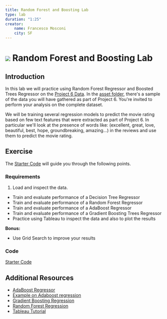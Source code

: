 ```yaml
---
title: Random Forest and Boosting Lab
type: lab
duration: "1:25"
creator:
    name: Francesco Mosconi
    city: SF
---
```


# ![](https://ga-dash.s3.amazonaws.com/production/assets/logo-9f88ae6c9c3871690e33280fcf557f33.png) Random Forest and Boosting Lab

## Introduction

In this lab we will practice using Random Forest Regressor and Boosted Trees Regressor on the [Project 6 Data](../../03-projects/01-projects-weekly/project-06/assets/data). In the [asset folder](../../assets/datasets/imdb_p6_sample.csv), there's a sample of the data you will have gathered as part of Project 6. You're invited to perform your analysis on the complete dataset.

We will be training several regression models to predict the movie rating based on few text features that were extracted as part of Project 6. In particular we'll look at the presence of words like: (excellent, great, love, beautiful, best, hope, groundbreaking, amazing...) in the reviews and use them to predict the movie rating.

## Exercise

The [Starter Code](./code/starter-code/starter-code-3_2.ipynb) will guide you through the following points.

### Requirements

1. Load and inspect the data.
- Train and evaluate performance of a Decision Tree Regressor
- Train and evaluate performance of a Random Forest Regressor
- Train and evaluate performance of a AdaBoost Regressor
- Train and evaluate performance of a Gradient Boosting Trees Regressor
- Practice using Tableau to inspect the data and also to plot the results

**Bonus:**

- Use Grid Search to improve your results

### Code

[Starter Code](./code/starter-code/starter-code-3_2.ipynb)

## Additional Resources

- [AdaBoost Regressor](http://scikit-learn.org/stable/modules/generated/sklearn.ensemble.AdaBoostRegressor.html)
- [Example on Adaboost regression](http://scikit-learn.org/stable/auto_examples/ensemble/plot_adaboost_regression.html)
- [Gradient Boosting Regression](http://scikit-learn.org/stable/auto_examples/ensemble/plot_gradient_boosting_regression.html)
- [Random Forest Regression](http://scikit-learn.org/stable/modules/generated/sklearn.ensemble.RandomForestRegressor.html)
- [Tableau Tutorial](http://casci.umd.edu/wp-content/uploads/2013/12/Tableau-Tutorial.pdf)
